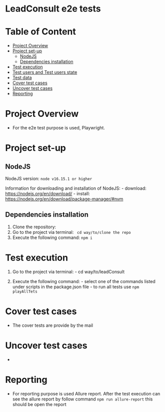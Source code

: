 
# LeadConsult e2e tests

# Table of Content

- [Project Overview](#Project-overview)
- [Project set-up](#Project-set-up)
  - [NodeJS](#NodeJS)
  - [Dependencies installation](#Dependencies-installation)
- [Test execution](#Test-execution)
- [Test users and Test users state](#Test-users-and-Test-users-state)
- [Test data](#test-data)
- [Cover test cases](#Cover-test-cases)
- [Uncover test cases](#Uncover-test-cases)
- [Reporting](#Reporting)


# Project Overview

- For the e2e test purpose is used, Playwright.


# Project set-up

## NodeJS

NodeJS version:
`node v16.15.1 or higher`

Information for downloading and installation of NodeJS: - download: https://nodejs.org/en/download/ - install: https://nodejs.org/en/download/package-manager/#nvm

## Dependencies installation

  1. Clone the repository:
  2. Go to the project via terminal:
      ``` cd way/to/clone the repo```
  3. Execute the following command: ``` npm i ```

# Test execution

  1. Go to the project via terminal:
    - cd way/to/leadConsult

  2. Execute the following command:
    - select one of the commands listed under scripts in the package.json file
    - to run all tests use ```npm playAllTets```


# Cover test cases
- The cover tests are provide by the mail

# Uncover test cases
- 

# Reporting
- For reporting purpose is used Allure report. 
  After the test execution can see the allure report by follow command ``npm run allure-report`` this should be open the report

